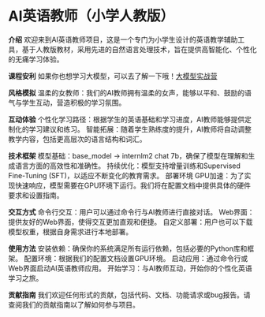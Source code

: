 # AI英语教师（小学人教版）
**介绍**
欢迎来到AI英语教师项目，这是一个专门为小学生设计的英语教学辅助工具，基于人教版教材，采用先进的自然语言处理技术，旨在提供高智能化、个性化的无痛学习体验。

**课程安利**
如果你也想学习大模型，可以去了解一下哦！[大模型实战营](https://github.com/InternLM/Tutorial)

**风格模拟**
温柔的女教师：我们的AI教师拥有温柔的女声，能够以平和、鼓励的语气与学生互动，营造积极的学习氛围。

**互动体验**
个性化学习路径：根据学生的英语基础和学习进度，AI教师能够提供定制化的学习建议和练习。
智能拓展：随着学生熟练度的提升，AI教师将自动调整教学内容，包括更高层次的语言结构和词汇。

**技术框架**
模型基础：base_model -> internlm2 chat 7b，确保了模型在理解和生成语言方面的高效性和准确性。
持续优化：模型支持增量训练和Supervised Fine-Tuning (SFT)，以适应不断变化的教育需求。
部署环境
GPU加速：为了实现快速响应，模型需要在GPU环境下运行。我们将在配置文档中提供具体的硬件要求和设置指南。

**交互方式**
命令行交互：用户可以通过命令行与AI教师进行直接对话。
Web界面：提供友好的Web界面，使得交互更加直观和便捷。
自定义部署：用户也可以下载模型权重，根据自身需求进行本地部署。

**使用方法**
安装依赖：确保你的系统满足所有运行依赖，包括必要的Python库和框架。
配置环境：根据我们的配置文档设置GPU环境。
启动应用：通过命令行或Web界面启动AI英语教师应用。
开始学习：与AI教师互动，开始你的个性化英语学习之旅。

**贡献指南**
我们欢迎任何形式的贡献，包括代码、文档、功能请求或bug报告。请查阅我们的贡献指南以了解如何参与项目。
